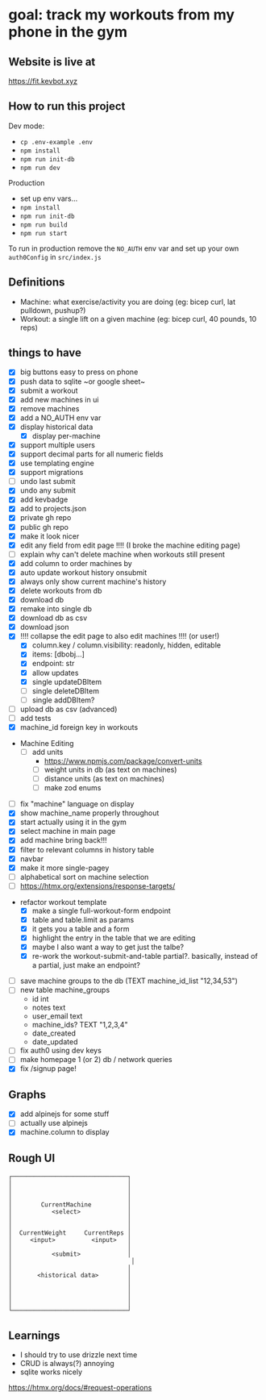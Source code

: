 # goal: track my workouts from my phone in the gym

## Website is live at

https://fit.kevbot.xyz

## How to run this project

Dev mode:

- `cp .env-example .env`
- `npm install`
- `npm run init-db`
- `npm run dev`

Production

- set up env vars...
- `npm install`
- `npm run init-db`
- `npm run build`
- `npm run start`

To run in production remove the `NO_AUTH` env var and set up your own `auth0Config` in `src/index.js`

## Definitions

- Machine: what exercise/activity you are doing (eg: bicep curl, lat pulldown, pushup?)
- Workout: a single lift on a given machine (eg: bicep curl, 40 pounds, 10 reps)

## things to have

- [x] big buttons easy to press on phone
- [x] push data to sqlite ~or google sheet~
- [x] submit a workout
- [x] add new machines in ui
- [x] remove machines
- [x] add a NO_AUTH env var
- [x] display historical data
  - [x] display per-machine
- [x] support multiple users
- [x] support decimal parts for all numeric fields
- [x] use templating engine
- [x] support migrations
- [ ] undo last submit
- [x] undo any submit
- [x] add kevbadge
- [x] add to projects.json
- [x] private gh repo
- [x] public gh repo
- [x] make it look nicer
- [x] edit any field from edit page !!!! (I broke the machine editing page)
- [ ] explain why can't delete machine when workouts still present
- [x] add column to order machines by
- [x] auto update workout history onsubmit
- [x] always only show current machine's history
- [x] delete workouts from db
- [x] download db
- [x] remake into single db
- [x] download db as csv
- [x] download json
- [x] !!!! collapse the edit page to also edit machines !!!! (or user!)
  - [x] column.key / column.visibility: readonly, hidden, editable
  - [x] items: \[dbobj...\]
  - [x] endpoint: str
  - [x] allow updates
  - [x] single updateDBItem
  - [ ] single deleteDBItem
  - [ ] single addDBItem?
- [ ] upload db as csv (advanced)
- [ ] add tests
- [x] machine_id foreign key in workouts
- Machine Editing
  - [ ] add units
    - https://www.npmjs.com/package/convert-units
    - [ ] weight units in db (as text on machines)
    - [ ] distance units (as text on machines)
    - [ ] make zod enums
- [ ] fix "machine" language on display
- [x] show machine_name properly throughout
- [x] start actually using it in the gym
- [x] select machine in main page
- [x] add machine bring back!!!
- [x] filter to relevant columns in history table
- [x] navbar
- [x] make it more single-pagey
- [ ] alphabetical sort on machine selection
- [ ] https://htmx.org/extensions/response-targets/
- refactor workout template
  - [x] make a single full-workout-form endpoint
  - [x] table and table.limit as params
  - [x] it gets you a table and a form
  - [x] highlight the entry in the table that we are editing
  - [x] maybe I also want a way to get just the talbe?
  - [x] re-work the workout-submit-and-table partial?. basically, instead of a partial, just make an endpoint?
- [ ] save machine groups to the db (TEXT machine_id_list "12,34,53")
- [ ] new table machine_groups
  - id int
  - notes text
  - user_email text
  - machine_ids? TEXT "1,2,3,4"
  - date_created
  - date_updated
- [ ] fix auth0 using dev keys
- [ ] make homepage 1 (or 2) db / network queries
- [x] fix /signup page!

## Graphs

- [x] add alpinejs for some stuff
- [ ] actually use alpinejs
- [x] machine.column to display

## Rough UI

```
┌────────────────────────────────┐
│                                │
│                                │
│                                │
│        CurrentMachine          │
│           <select>             │
│                                │
│                                │
│  CurrentWeight     CurrentReps │
│     <input>          <input>   │
│                                │
│           <submit>             │
│                                 │
│                                │
│       <historical data>        │
│                                │
│                                │
│                                │
│                                │
└────────────────────────────────┘
```

## Learnings

- I should try to use drizzle next time
- CRUD is always(?) annoying
- sqlite works nicely

https://htmx.org/docs/#request-operations
